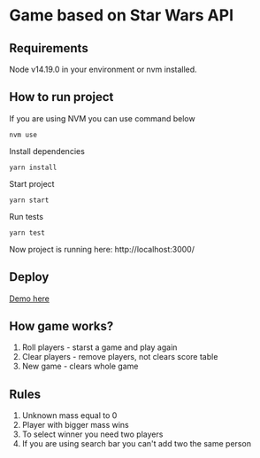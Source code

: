 # Game based on Star Wars API

## Requirements

Node v14.19.0 in your environment or nvm installed.

## How to run project

If you are using NVM you can use command below

```
nvm use
```

Install dependencies
```
yarn install
```

Start project
```
yarn start
```

Run tests
```
yarn test
```

Now project is running here: http://localhost:3000/

## Deploy

<a href="https://swapi-react-front.vercel.app/" target="_blank"> Demo here </a>

## How game works?

1. Roll players - starst a game and play again
2. Clear players - remove players, not clears score table
3. New game - clears whole game

## Rules

1. Unknown mass equal to 0
2. Player with bigger mass wins
3. To select winner you need two players
4. If you are using search bar you can't add two the same person